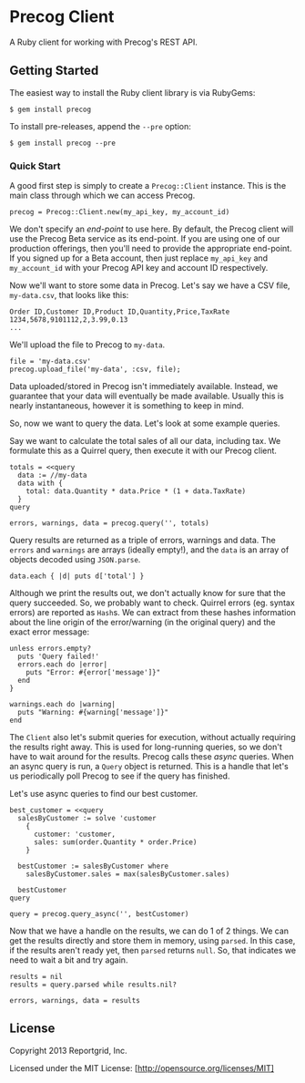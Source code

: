 Precog Client
=============

A Ruby client for working with Precog's REST API.

Getting Started
---------------

The easiest way to install the Ruby client library is via RubyGems:

    $ gem install precog
    
To install pre-releases, append the `--pre` option:

    $ gem install precog --pre

### Quick Start

A good first step is simply to create a `Precog::Client` instance. This is the main
class through which we can access Precog.

    precog = Precog::Client.new(my_api_key, my_account_id)

We don't specify an *end-point* to use here. By default, the Precog client
will use the Precog Beta service as its end-point. If you are using one of our
production offerings, then you'll need to provide the appropriate end-point.
If you signed up for a Beta account, then just replace `my_api_key` and
`my_account_id` with your Precog API key and account ID respectively.

Now we'll want to store some data in Precog. Let's say we have a CSV file,
`my-data.csv`, that looks like this:

    Order ID,Customer ID,Product ID,Quantity,Price,TaxRate
    1234,5678,9101112,2,3.99,0.13
    ...

We'll upload the file to Precog to `my-data`.

    file = 'my-data.csv'
    precog.upload_file('my-data', :csv, file);

Data uploaded/stored in Precog isn't immediately available. Instead, we
guarantee that your data will eventually be made available. Usually this is
nearly instantaneous, however it is something to keep in mind.

So, now we want to query the data. Let's look at some example queries.

Say we want to calculate the total sales of all our data, including tax.
We formulate this as a Quirrel query, then execute it with our Precog client.

    totals = <<query
      data := //my-data
      data with {
        total: data.Quantity * data.Price * (1 + data.TaxRate)
      }
    query
    
    errors, warnings, data = precog.query('', totals)

Query results are returned as a triple of errors, warnings and data. The `errors`
and `warnings` are arrays (ideally empty!), and the `data` is an array of objects
decoded using `JSON.parse`.

    data.each { |d| puts d['total'] }

Although we print the results out, we don't actually know for sure that the
query succeeded. So, we probably want to check. Quirrel errors (eg. syntax
errors) are reported as `Hash`s. We can extract from these hashes information
about the line origin of the error/warning (in the original query) and the exact
error message:

    unless errors.empty?
	  puts 'Query failed!'
	  errors.each do |error|
	    puts "Error: #{error['message']}"
	  end
    }

    warnings.each do |warning|
      puts "Warning: #{warning['message']}"
    end

The `Client` also let's submit queries for execution, without actually
requiring the results right away. This is used for long-running queries, so
we don't have to wait around for the results. Precog calls these *async*
queries. When an async query is run, a `Query` object is returned. This is a
handle that let's us periodically poll Precog to see if the query has finished.

Let's use async queries to find our best customer.

    best_customer = <<query
      salesByCustomer := solve 'customer
        {
          customer: 'customer,
          sales: sum(order.Quantity * order.Price)
        }
        
      bestCustomer := salesByCustomer where
        salesByCustomer.sales = max(salesByCustomer.sales)
        
      bestCustomer
    query

    query = precog.query_async('', bestCustomer)

Now that we have a handle on the results, we can do 1 of 2 things. We can get
the results directly and store them in memory, using `parsed`. In this
case, if the results aren't ready yet, then `parsed` returns `null`. So,
that indicates we need to wait a bit and try again.

    results = nil
    results = query.parsed while results.nil?
    
    errors, warnings, data = results

License
-------

Copyright 2013 Reportgrid, Inc.

Licensed under the MIT License: [http://opensource.org/licenses/MIT]

